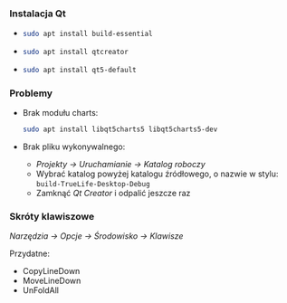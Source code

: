 ### Instalacja Qt

* ```bash
  sudo apt install build-essential
  ```
* ```bash
  sudo apt install qtcreator
  ```
* ```bash
  sudo apt install qt5-default
  ```

  
  

### Problemy

* Brak modułu charts:
  ```bash
  sudo apt install libqt5charts5 libqt5charts5-dev
  ```

* Brak pliku wykonywalnego:

  * *Projekty -> Uruchamianie -> Katalog roboczy*
  * Wybrać katalog powyżej katalogu źródłowego, o nazwie w stylu:
    `build-TrueLife-Desktop-Debug`
  * Zamknąć *Qt Creator* i odpalić jeszcze raz



### Skróty klawiszowe

*Narzędzia -> Opcje -> Środowisko -> Klawisze*

Przydatne:

* CopyLineDown
* MoveLineDown
* UnFoldAll